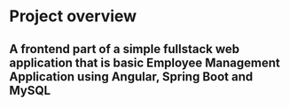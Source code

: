 # Project overview
## A frontend part of a simple fullstack web application that is basic Employee Management Application using Angular, Spring Boot and MySQL